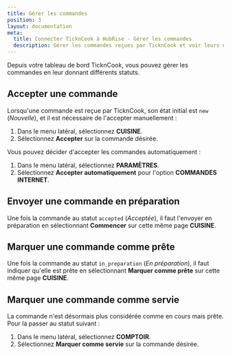 ```yaml
---
title: Gérer les commandes
position: 3
layout: documentation
meta:
  title: Connecter TicknCook à HubRise - Gérer les commandes
  description: Gérer les commandes reçues par TicknCook et voir leurs différents statuts. Connectez vos apps et synchronisez vos données.
---
```


Depuis votre tableau de bord TicknCook, vous pouvez gérer les commandes en leur donnant différents statuts.

## Accepter une commande

Lorsqu'une commande est reçue par TicknCook, son état initial est `new` (*Nouvelle*), et il est nécessaire de l'accepter manuellement :

1. Dans le menu latéral, sélectionnez **CUISINE**.
1. Sélectionnez **Accepter** sur la commande désirée.

Vous pouvez décider d'accepter les commandes automatiquement :

1. Dans le menu latéral, sélectionnez **PARAMÈTRES**.
1. Sélectionnez **Accepter automatiquement** pour l'option **COMMANDES INTERNET**.

## Envoyer une commande en préparation

Une fois la commande au statut `accepted` (*Acceptée*), il faut l'envoyer en préparation en sélectionnant **Commencer** sur cette même page **CUISINE**.

## Marquer une commande comme prête

Une fois la commande au statut `in_preparation` (*En préparation*), il faut indiquer qu'elle est prête en sélectionnant **Marquer comme prête** sur cette même page **CUISINE**.

## Marquer une commande comme servie

La commande n'est désormais plus considérée comme en cours mais prête. Pour la passer au statut suivant :

1. Dans le menu latéral, sélectionnez **COMPTOIR**.
1. Sélectionnez **Marquer comme servie** sur la commande désirée.